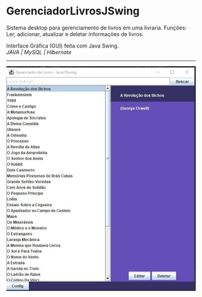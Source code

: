 # GerenciadorLivrosJSwing
Sistema desktop para gerenciamento de livros em uma livraria.
Funções: Ler, adicionar, atualizar e deletar informações de livros. 

Interface Gráfica (GUI) feita com Java Swing.<br>
*JAVA | MySQL | Hibernate*
<br>
<hr>
<img src="src/main/resources/print/print-tela1.jpg">

